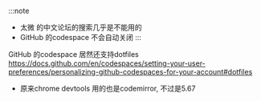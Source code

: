 :::note
* 太微 的中文论坛的搜索几乎是不能用的
* GitHub 的codespace 不会自动关闭
:::

GitHub 的codespace 居然还支持dotfiles https://docs.github.com/en/codespaces/setting-your-user-preferences/personalizing-github-codespaces-for-your-account#dotfiles

* 原来chrome devtools 用的也是codemirror, 不过是5.67
